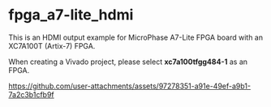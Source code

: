 # fpga_a7-lite_hdmi

This is an HDMI output example for MicroPhase A7-Lite FPGA board with an XC7A100T (Artix-7) FPGA.

When creating a Vivado project, please select **xc7a100tfgg484-1** as an FPGA.

https://github.com/user-attachments/assets/97278351-a91e-49ef-a9b1-7a2c3b1cfb9f
